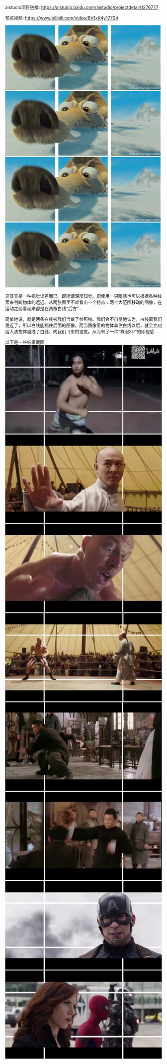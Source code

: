 aistudio项目链接: https://aistudio.baidu.com/aistudio/projectdetail/1276777

预览视频: https://www.bilibili.com/video/BV1xK4y177S4

![intro1](img/11.gif)
![intro2](img/11.gif)
![intro3](img/11.gif)
![intro4](img/11.gif)

这其实是一种视觉误差而已。即所谓深度知觉。即使用一只眼睛也可以根据各种线索来判断物体的远近。从两张图里不难看出一个特点：两个大范围移动的图像，在运动之前看起来都是在两根白线“后方”...

简单地说，就是两条白线被我们当做了参照物。我们会不自觉地认为，白线离我们更近了，所以白线能挡住后面的图像。而当图像里的物体盖住白线以后，就会立刻给人该物体越过了白线、向我们飞来的错觉。从而有了一种“裸眼3D”的即视感...


以下是一些结果截图:
![res1](img/1.jpeg)
![res2](img/2.jpeg)
![res3](img/3.jpeg)
![res4](img/4.jpeg)
![res5](img/5.jpeg)
![res6](img/6.jpeg)
![res7](img/7.jpeg)
![res8](img/8.jpeg)
